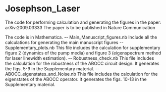 # Josephson_Laser
The code for performing calculation and generating the figures in the paper: arXiv:2009.03333
The paper is to be published in Nature Communication

The code is in Mathematica.
-- Main_Manuscript_figures.nb
  Include all the calculations for generating the main manuscript figures
-- Supplementary_plots.nb
  This file includes the calculation for supplementary figure 2 (dynamics of the pump media) and figure 3 (eigenspectrum method for laser linewidth estimation).
-- Robustness_check.nb
  This file includes the calculation for the robustness of the ABOCC circuit design. It generates the figs. 5-9 in the Supplementary material.
-- ABOCC_eigenstates_and_Noise.nb
  This file includes the calculation for the eigenstates of the ABOCC operator. It generates the figs. 10-13 in the Supplementary material.
